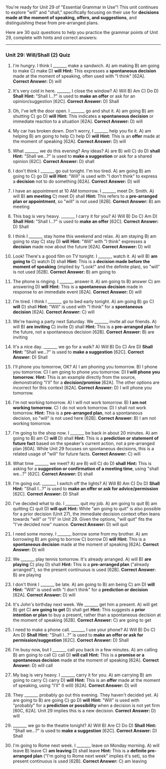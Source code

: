 You're ready for Unit 29 of "Essential Grammar in Use"! This unit continues to explore "will" and "shall," specifically focusing on their use for **decisions made at the moment of speaking, offers, and suggestions**, and distinguishing these from pre-arranged plans.

Here are 30 quiz questions to help you practice the grammar points of Unit 29, complete with hints and correct answers:

---

### **Unit 29: Will/Shall (2) Quiz**

1.  I'm hungry. I think I _______ make a sandwich.
    A) am making
    B) am going to make
    C) make
    D) **will**
    **Hint:** This expresses a **spontaneous decision** made at the moment of speaking, often used with "I think" [62A].
    **Correct Answer:** D) will

2.  It's very cold in here. _______ I close the window?
    A) Will
    B) Am
    C) Do
    D) **Shall**
    **Hint:** "Shall I...?" is used to **make an offer** or ask for an opinion/suggestion [62C].
    **Correct Answer:** D) Shall

3.  Oh, I've left the door open. I _______ go and shut it.
    A) am going
    B) am shutting
    C) go
    D) **will**
    **Hint:** This indicates a **spontaneous decision** or immediate reaction to a situation [62A].
    **Correct Answer:** D) will

4.  My car has broken down. Don't worry, I _______ help you fix it.
    A) am helping
    B) am going to help
    C) help
    D) **will**
    **Hint:** This is an **offer** made at the moment of speaking [62A].
    **Correct Answer:** D) will

5.  What _______ we do this evening? Any ideas?
    A) are
    B) will
    C) do
    D) **shall**
    **Hint:** "Shall we...?" is used to **make a suggestion** or ask for a shared opinion [62C].
    **Correct Answer:** D) shall

6.  I don't think I _______ go out tonight. I'm too tired.
    A) am going
    B) am going to
    C) go
    D) **will**
    **Hint:** "Will" is used with "I don't think" to express a **decision** not to do something [62A].
    **Correct Answer:** D) will

7.  I have an appointment at 10 AM tomorrow. I _______ meet Dr. Smith.
    A) will
    B) **am meeting**
    C) meet
    D) shall
    **Hint:** This refers to a **pre-arranged plan or appointment**, so "will" is not used [62B].
    **Correct Answer:** B) am meeting

8.  This bag is very heavy. _______ I carry it for you?
    A) Will
    B) Do
    C) Am
    D) **Shall**
    **Hint:** "Shall I...?" is used to **make an offer** [62C].
    **Correct Answer:** D) Shall

9.  I think I _______ stay home this weekend and relax.
    A) am staying
    B) am going to stay
    C) stay
    D) **will**
    **Hint:** "Will" with "I think" expresses a **decision** made now about the future [62A].
    **Correct Answer:** D) will

10. Look! There's a good film on TV tonight. I _______ watch it.
    A) will
    B) **am going to**
    C) watch
    D) shall
    **Hint:** This is a **decision made before the moment of speaking** (implied by "Look!" and the definite plan), so "will" is not used [62B].
    **Correct Answer:** B) am going to

11. The phone is ringing. I _______ answer it.
    A) am going to
    B) answer
    C) am answering
    D) **will**
    **Hint:** This is a **spontaneous decision** made in response to an immediate event [62A].
    **Correct Answer:** D) will

12. I'm tired. I think I _______ go to bed early tonight.
    A) am going
    B) go
    C) **will**
    D) shall
    **Hint:** "Will" is used with "I think" for a **spontaneous decision** [62A].
    **Correct Answer:** C) will

13. We're having a party next Saturday. We _______ invite all our friends.
    A) will
    B) **are inviting**
    C) invite
    D) shall
    **Hint:** This is a **pre-arranged plan** for the future, not a spontaneous decision [62B].
    **Correct Answer:** B) are inviting

14. It's a nice day. _______ we go for a walk?
    A) Will
    B) Do
    C) Are
    D) **Shall**
    **Hint:** "Shall we...?" is used to **make a suggestion** [62C].
    **Correct Answer:** D) Shall

15. I'll phone you tomorrow, OK?
    A) I am phoning you tomorrow.
    B) I phone you tomorrow.
    C) I am going to phone you tomorrow.
    D) **I will phone you tomorrow.**
    **Hint:** This is an example directly from the source, demonstrating "I'll" for a **decision/promise** [62A]. The other options are incorrect for this context [62A].
    **Correct Answer:** D) I will phone you tomorrow.

16. I'm not working tomorrow.
    A) I will not work tomorrow.
    B) **I am not working tomorrow.**
    C) I do not work tomorrow.
    D) I shall not work tomorrow.
    **Hint:** This is a **pre-arranged plan**, not a spontaneous decision, so "will" is not used here [62B].
    **Correct Answer:** B) I am not working tomorrow.

17. I'm going to the shop now. I _______ be back in about 20 minutes.
    A) am going to
    B) am
    C) **will**
    D) shall
    **Hint:** This is a **prediction or statement of future fact** based on the speaker's current action, not a pre-arranged plan [60A]. While Unit 29 focuses on spontaneous decisions, this is a related usage of "will" for future facts.
    **Correct Answer:** C) will

18. What time _______ we meet?
    A) are
    B) will
    C) do
    D) **shall**
    **Hint:** This is asking for a **suggestion or confirmation of a meeting time**, using "shall we...?" [62C].
    **Correct Answer:** D) shall

19. I'm going out. _______ I switch off the lights?
    A) Will
    B) Am
    C) Do
    D) **Shall**
    **Hint:** "Shall I...?" is used to **make an offer or ask for advice/permission** [62C].
    **Correct Answer:** D) Shall

20. I've decided what to do. I _______ quit my job.
    A) am going to quit
    B) am quitting
    C) quit
    D) **will quit**
    **Hint:** While "am going to quit" is also possible for a prior decision (Unit 27), the immediate decision context often leans towards "will" or "I'll" in Unit 29. Given the options, "will quit" fits the "I've decided now" nuance.
    **Correct Answer:** D) will quit

21. I need some money. I _______ borrow some from my brother.
    A) am borrowing
    B) am going to borrow
    C) borrow
    D) **will**
    **Hint:** This is a **spontaneous decision** made at the moment of speaking [62A].
    **Correct Answer:** D) will

22. We _______ play tennis tomorrow. It's already arranged.
    A) will
    B) **are playing**
    C) play
    D) shall
    **Hint:** This is a **pre-arranged plan** ("already arranged"), so the present continuous is used [62B].
    **Correct Answer:** B) are playing

23. I don't think I _______ be late.
    A) am going to
    B) am being
    C) am
    D) **will**
    **Hint:** "Will" is used with "I don't think" for a **prediction or decision** [62A].
    **Correct Answer:** D) will

24. It's John's birthday next week. We _______ get him a present.
    A) will get
    B) get
    C) **are going to get**
    D) shall get
    **Hint:** This suggests a **prior intention or plan** to buy a present, rather than a spontaneous decision at the moment of speaking [62B].
    **Correct Answer:** C) are going to get

25. I need to make a phone call. _______ I use your phone?
    A) Will
    B) Do
    C) Am
    D) **Shall**
    **Hint:** "Shall I...?" is used to **make an offer or ask for permission/suggestion** [62C].
    **Correct Answer:** D) Shall

26. I'm busy now, but I _______ call you back in a few minutes.
    A) am calling
    B) am going to call
    C) call
    D) **will call**
    **Hint:** This is a **promise or a spontaneous decision** made at the moment of speaking [62A].
    **Correct Answer:** D) will call

27. My bag is very heavy. I _______ carry it for you.
    A) am carrying
    B) am going to carry
    C) carry
    D) **will**
    **Hint:** This is an **offer** made at the moment of speaking, using "I'll" (I will) [62A].
    **Correct Answer:** D) will

28. They _______ probably go out this evening. They haven't decided yet.
    A) are going to
    B) are going
    C) go
    D) **will**
    **Hint:** "Will" is used with "probably" for a **prediction or possibility** when a decision is not yet firm [60C, 62A]. Unit 29 implies this is a new decision.
    **Correct Answer:** D) will

29. _______ we go to the theatre tonight?
    A) Will
    B) Are
    C) Do
    D) **Shall**
    **Hint:** "Shall we...?" is used to **make a suggestion** [62C].
    **Correct Answer:** D) Shall

30. I'm going to Rome next week. I _______ leave on Monday morning.
    A) will leave
    B) leave
    C) **am leaving**
    D) shall leave
    **Hint:** This is a **definite pre-arranged plan** ("I'm going to Rome next week" implies it's set), so the present continuous is used [62B].
    **Correct Answer:** C) am leaving